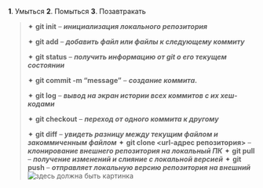 **1**. Умыться
**2**. Помыться
**3**. Позавтракать
> ✦	**git init** – ***инициализация локального репозитория*** </p>
> ✦	**git add** – ***добавить файл или файлы к следующему коммиту*** </p>
> ✦	**git status** – ***получить информацию от git о его текущем состоянии*** </p>
> ✦	**git commit -m “message”** – ***создание коммита.*** </p>
> ✦	**git log** – ***вывод на экран истории всех коммитов с их хеш-кодами*** </p>
> ✦	**git checkout** – ***переход от одного коммита к другому*** </p>
> ✦	**git diff** – ***увидеть разницу между текущим файлом и закоммиченным файлом*** 
> ✦	**git clone <url-адрес репозитория>** – ***клонирование внешнего репозитория на  локальный ПК***
> ✦	**git pull** – ***получение изменений и слияние с локальной версией***
> ✦	**git push** – ***отправляет локальную версию репозитория на внешний***
![здесь должна быть картинка](image.png) 